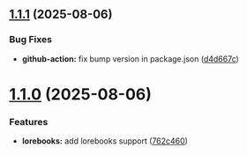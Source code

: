 ## [1.1.1](https://github.com/Tavernikof/NoAssTavern/compare/v1.1.0...v1.1.1) (2025-08-06)


### Bug Fixes

* **github-action:** fix bump version in package.json ([d4d667c](https://github.com/Tavernikof/NoAssTavern/commit/d4d667c7fe8b38465fbfead0101755f876d28093))

# [1.1.0](https://github.com/Tavernikof/NoAssTavern/compare/v1.0.0...v1.1.0) (2025-08-06)


### Features

* **lorebooks:** add lorebooks support ([762c460](https://github.com/Tavernikof/NoAssTavern/commit/762c460df430a3daddc59a889e3106a4644b8276))
